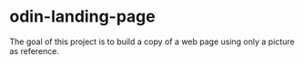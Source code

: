 # odin-landing-page
The goal of this project is to build a copy of a web page using only a picture as reference.
